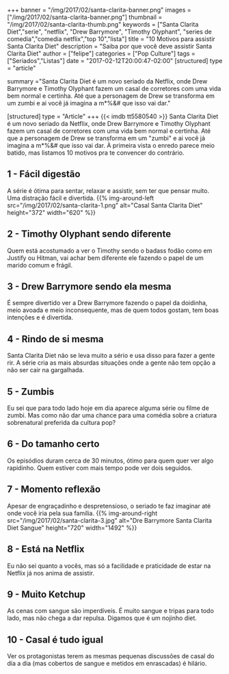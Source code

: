 +++
banner = "/img/2017/02/santa-clarita-banner.png"
images = ["/img/2017/02/santa-clarita-banner.png"]
thumbnail = "/img/2017/02/santa-clarita-thumb.png"
keywords = ["Santa Clarita Diet","serie", "netflix", "Drew Barrymore", "Timothy Olyphant", "series de comedia","comedia netflix","top 10","lista"]
title = "10 Motivos para assistir Santa Clarita Diet"
description = "Saiba por que você deve assistir Santa Clarita Diet"
author = ["felipe"]
categories = ["Pop Culture"]
tags = ["Seriados","Listas"]
date = "2017-02-12T20:00:47-02:00"
[structured]
type = "article"

summary ="Santa Clarita Diet é um novo seriado da Netflix, onde Drew Barrymore e Timothy Olyphant fazem um casal de corretores com uma vida bem normal e certinha. Até que a personagem de Drew se transforma em um zumbi e ai você já imagina a m*%&# que isso vai dar."

[structured]
type = "Article"
+++
{{< imdb tt5580540 >}}
Santa Clarita Diet é um novo seriado da Netflix, onde Drew Barrymore e Timothy Olyphant fazem um casal de corretores com uma vida bem normal e certinha. Até que a personagem de Drew se transforma em um "zumbi" e ai você já imagina a m*%&# que isso vai dar. À primeira vista o enredo parece meio batido, mas listamos 10 motivos pra te convencer do contrário.

## 1 - Fácil digestão
A série é ótima para sentar, relaxar e assistir, sem ter que pensar muito. Uma distração fácil e divertida.
{{% img-around-left src="/img/2017/02/santa-clarita-1.png" alt="Casal Santa Clarita Diet" height="372" width="620" %}}
## 2 - Timothy Olyphant sendo diferente
Quem está acostumado a ver o Timothy sendo o badass fodão como em Justify ou Hitman, vai achar bem diferente ele fazendo o papel de um marido comum e frágil.
## 3 - Drew Barrymore sendo ela mesma
É sempre divertido ver a Drew Barrymore fazendo o papel da doidinha, meio avoada e meio inconsequente, mas de quem todos gostam, tem boas intenções e é divertida.
## 4 - Rindo de si mesma
Santa Clarita Diet não se leva muito a sério e usa disso para fazer a gente rir. A série cria as mais absurdas situações onde a gente não tem opção a não ser cair na gargalhada.
## 5 - Zumbis
Eu sei que para todo lado hoje em dia aparece alguma série ou filme de zumbi. Mas como não dar uma chance para uma comédia sobre a criatura sobrenatural preferida da cultura pop?
## 6 - Do tamanho certo
Os episódios duram cerca de 30 minutos, ótimo para quem quer ver algo rapidinho. Quem estiver com mais tempo pode ver dois seguidos.
## 7 - Momento reflexão
Apesar de engraçadinho e despretensioso, o seriado te faz imaginar até onde você iria pela sua família.
{{% img-around-right src="/img/2017/02/santa-clarita-3.jpg" alt="Dre Barrymore Santa Clarita Diet Sangue" height="720" width="1492" %}}
## 8 - Está na Netflix
Eu não sei quanto a vocês, mas só a facilidade e praticidade de estar na Netflix já nos anima de assistir.
## 9 - Muito Ketchup
As cenas com sangue são imperdíveis. É muito sangue e tripas para todo lado, mas não chega a dar repulsa. Digamos que é um nojinho diet.
## 10 - Casal é tudo igual
Ver os protagonistas terem as mesmas pequenas discussões de casal do dia a dia (mas cobertos de sangue e metidos em enrascadas) é hilário.
